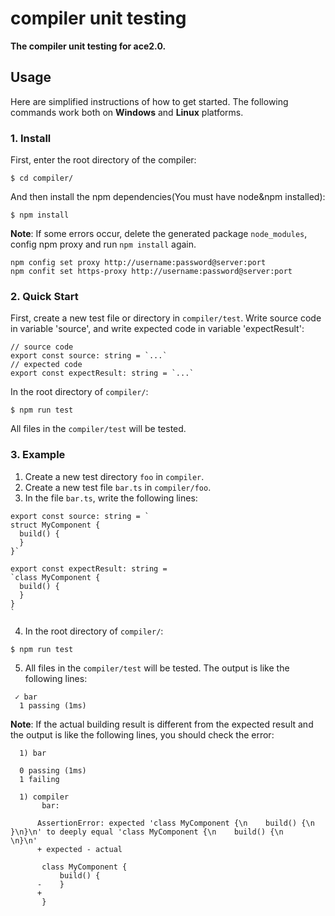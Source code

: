 # compiler unit testing

**The compiler unit testing for ace2.0.**

## Usage
Here are simplified instructions of how to get started. The following commands work both on **Windows** and **Linux** platforms.

### 1. Install
First, enter the root directory of the compiler:
```
$ cd compiler/
```
And then install the npm dependencies(You must have node&npm installed):
```
$ npm install
```
**Note**: If some errors occur, delete the generated package `node_modules`, config npm proxy and run `npm install` again.
```
npm config set proxy http://username:password@server:port
npm confit set https-proxy http://username:password@server:port
```

### 2. Quick Start
First, create a new test file or directory in `compiler/test`.
Write source code in variable 'source', and write expected code in variable 'expectResult':
```
// source code
export const source: string = `...`
// expected code
export const expectResult: string = `...`
```
In the root directory of `compiler/`:
```
$ npm run test
```
All files in the `compiler/test`  will be tested.

### 3. Example
1. Create a new test directory `foo` in `compiler`.
2. Create a new test file `bar.ts` in `compiler/foo`.
3. In the file `bar.ts`, write the following lines:
```
export const source: string = `
struct MyComponent {
  build() {
  }
}`

export const expectResult: string =
`class MyComponent {
  build() {
  }
}
`
```
4. In the root directory of `compiler/`:
```
$ npm run test
```
5. All files in the `compiler/test`  will be tested. The output is like the following lines:
```
 ✓ bar
  1 passing (1ms)
```
**Note**: If the actual building result is different from the expected result and the output is like the following lines, you should check the error:
```
  1) bar

  0 passing (1ms)
  1 failing

  1) compiler
       bar:

      AssertionError: expected 'class MyComponent {\n    build() {\n    }\n}\n' to deeply equal 'class MyComponent {\n    build() {\n    \n}\n'
      + expected - actual

       class MyComponent {
           build() {
      -    }
      +
       }
```
